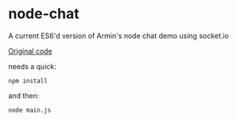 # node-chat
A current ES6'd version of Armin's node chat demo using socket.io

[Original code](http://arminboss.de/2013/tutorial-how-to-create-a-basic-chat-with-node-js/)

needs a quick:

```npm install```

and then:

```node main.js```

